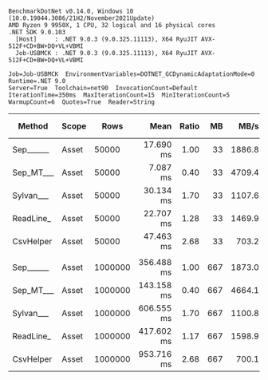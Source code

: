 ```

BenchmarkDotNet v0.14.0, Windows 10 (10.0.19044.3086/21H2/November2021Update)
AMD Ryzen 9 9950X, 1 CPU, 32 logical and 16 physical cores
.NET SDK 9.0.103
  [Host]     : .NET 9.0.3 (9.0.325.11113), X64 RyuJIT AVX-512F+CD+BW+DQ+VL+VBMI
  Job-USBMCK : .NET 9.0.3 (9.0.325.11113), X64 RyuJIT AVX-512F+CD+BW+DQ+VL+VBMI

Job=Job-USBMCK  EnvironmentVariables=DOTNET_GCDynamicAdaptationMode=0  Runtime=.NET 9.0  
Server=True  Toolchain=net90  InvocationCount=Default  
IterationTime=350ms  MaxIterationCount=15  MinIterationCount=5  
WarmupCount=6  Quotes=True  Reader=String  

```
| Method    | Scope | Rows    | Mean       | Ratio | MB  | MB/s   | ns/row | Allocated  | Alloc Ratio |
|---------- |------ |-------- |-----------:|------:|----:|-------:|-------:|-----------:|------------:|
| Sep______ | Asset | 50000   |  17.690 ms |  1.00 |  33 | 1886.8 |  353.8 |   13.48 MB |        1.00 |
| Sep_MT___ | Asset | 50000   |   7.087 ms |  0.40 |  33 | 4709.4 |  141.7 |   13.64 MB |        1.01 |
| Sylvan___ | Asset | 50000   |  30.134 ms |  1.70 |  33 | 1107.6 |  602.7 |   13.63 MB |        1.01 |
| ReadLine_ | Asset | 50000   |  22.707 ms |  1.28 |  33 | 1469.9 |  454.1 |  119.44 MB |        8.86 |
| CsvHelper | Asset | 50000   |  47.463 ms |  2.68 |  33 |  703.2 |  949.3 |   13.64 MB |        1.01 |
|           |       |         |            |       |     |        |        |            |             |
| Sep______ | Asset | 1000000 | 356.488 ms |  1.00 | 667 | 1873.0 |  356.5 |  260.41 MB |        1.00 |
| Sep_MT___ | Asset | 1000000 | 143.158 ms |  0.40 | 667 | 4664.1 |  143.2 |  262.05 MB |        1.01 |
| Sylvan___ | Asset | 1000000 | 606.555 ms |  1.70 | 667 | 1100.8 |  606.6 |  260.57 MB |        1.00 |
| ReadLine_ | Asset | 1000000 | 417.602 ms |  1.17 | 667 | 1598.9 |  417.6 | 2385.07 MB |        9.16 |
| CsvHelper | Asset | 1000000 | 953.716 ms |  2.68 | 667 |  700.1 |  953.7 |  260.58 MB |        1.00 |
